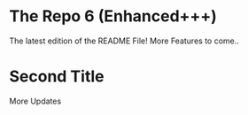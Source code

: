 # The Repo 6 (Enhanced+++)
The latest edition of the README File!
More Features to come..

# Second Title
More Updates
